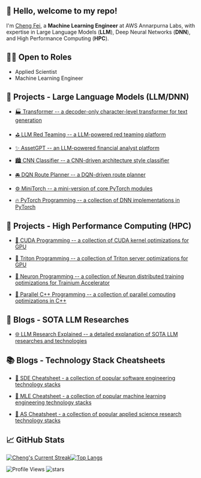 ## 👋 Hello, welcome to my repo!

I'm [Cheng Fei](https://www.linkedin.com/in/cheng-fei-cf482/), a **Machine Learning Engineer** at AWS Annarpurna Labs, with expertise in Large Language Models (**LLM**), Deep Neural Networks (**DNN**), and High Performance Computing (**HPC**).

<!-- Feel free to contact me: -->
<!-- [![Linkedin Badge](https://img.shields.io/badge/-Cheng_Fei-blue?style=flat-square&logo=Linkedin&logoColor=white&link=https://www.linkedin.com/in/cheng-fei-cf482/)](https://www.linkedin.com/in/cheng-fei-cf482/) -->
<!-- [![Gmail Badge](https://img.shields.io/badge/-cfei6388@gmail.com-c14438?style=flat-square&logo=Gmail&logoColor=white&link=mailto:cfei6388@gmail.com)](mailto:cfei6388@gmail.com) -->

<!-- ## 😊 Overview -->

<!-- ```python
class ChengFei:
    def __init__(self):
        self.name = "Cheng Fei"
        self.major = "Computer Science"
        self.school = "Cornell University"
        self.pronouns = ["he", "him", "his"]
        self.languages = ["English", "Chinese"]

        self.roles = ["Machine Learning Engineer", "Data Scientist"]
        self.skills = ["Machine Learning Engineering", "Data Science"]
        self.tools = ["PyTorch", "Tensorflow", "Keras"]
``` -->

## 👨‍💻 Open to Roles

- Applied Scientist
- Machine Learning Engineer

## 🤖 Projects - Large Language Models (LLM/DNN)

- [🏭 Transformer -- a decoder-only character-level transformer for text generation](https://github.com/ChengaFEI/text-transformer)

- [⛳ LLM Red Teaming -- a LLM-powered red teaming platform](https://github.com/ChengaFEI/llm-driven-red-teaming)

- [✨ AssetGPT -- an LLM-powered financial analyst platform](https://assetgpt.streamlit.app//)

- [🏙 CNN Classifier -- a CNN-driven architecture style classifier](https://github.com/ChengaFEI/cnn-driven-architecture-style-classifier)

- [🚘 DQN Route Planner -- a DQN-driven route planner](https://github.com/ChengaFEI/dqn-driven-route-planner)

- [⚙️ MiniTorch -- a mini-version of core PyTorch modules](https://github.com/ChengaFEI/mini-torch)

- [🔥 PyTorch Programming -- a collection of DNN implementations in PyTorch](https://github.com/TechDailyNotes/study-notes-pytorch)

## 🌌 Projects - High Performance Computing (HPC)

- [🎯 CUDA Programming -- a collection of CUDA kernel optimizations for GPU](https://github.com/TechDailyNotes/study-notes-cuda)

- [🔱 Triton Programming -- a collection of Triton server optimizations for GPU](https://github.com/TechDailyNotes/study-notes-triton)

- [🧬 Neuron Programming -- a collection of Neuron distributed training optimizations for Trainium Accelerator](https://github.com/TechDailyNotes/study-notes-neuron)

- [🔀 Parallel C++ Programming -- a collection of parallel computing optimizations in C++](https://github.com/TechDailyNotes/study-notes-cpp-parallel)

## 📙 Blogs - SOTA LLM Researches

- [🌐 LLM Research Explained -- a detailed explanation of SOTA LLM researches and technologies](https://handsome-sword-d35.notion.site/LLM-Research-Explained-16e2d34d69a88077a7c4cc1a24f47041)

## 📚 Blogs - Technology Stack Cheatsheets

- [📄 SDE Cheatsheet - a collection of popular software engineering technology stacks]()
  
- [📜 MLE Cheatsheet - a collection of popular machine learning engineering technology stacks](https://chengafei.github.io/MLE-Cheatsheet/)

- [📃 AS Cheatsheet - a collection of popular applied science research technology stacks]()

## 📈 GitHub Stats

<!-- [![Cheng's GitHub stats](https://github-readme-stats.vercel.app/api?username=chengafei&count_private=true&show_icons=true&hide=prs,issues,contribs&theme=transparent&hide_border=true)](https://github.com/anuraghazra/github-readme-stats) -->

[![Cheng's Current Streak](http://github-readme-streak-stats.herokuapp.com?user=chengafei&theme=transparent&hide_border=true)](http://github-readme-streak-stats.herokuapp.com?user=chengafei&theme=transparent&hide_border=true)[![Top Langs](https://github-readme-stats.vercel.app/api/top-langs/?username=chengafei&theme=transparent&layout=compact&langs_count=8&hide=html,javascript,css,typescript,swift,scss,rich%20text%20format,yacc,haskell,makefile,batchfile,lex&hide_border=true)](https://github.com/anuraghazra/github-readme-stats)

<!-- ## 📋 My LeetCode Stats -->

<!-- [![Leetcode Stats](https://leetcard.jacoblin.cool/cf482?border=0)](https://leetcard.jacoblin.cool/cf482) -->

<!-- <img src="https://leetcode-badge-showcase.vercel.app/api?username=cf482&theme=light&hide_border=true" alt="LeetCode Badges"/> -->

![Profile Views](https://komarev.com/ghpvc/?username=chengafei)
![stars](https://img.shields.io/github/stars/chengafei?style=social)
